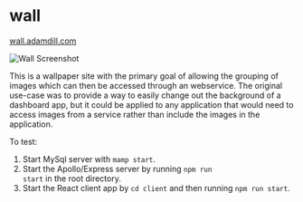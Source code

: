 # wall
[wall.adamdill.com](https://wall.adamdill.com)

![Wall Screenshot](https://adamdill.com/projects/wall/screenshot.jpg)

This is a wallpaper site with the primary goal of allowing the grouping of images which can then be accessed through an webservice. The original use-case was to provide a way to easily change out the background of a dashboard app, but it could be applied to any application that would need to access images from a service rather than include the images in the application.

To test:
1. Start MySql server with <code>mamp start</code>.
2. Start the Apollo/Express server by running <code>npm run start</code> in the root directory.
3. Start the React client app by <code>cd client</code> and then running <code>npm run start</code>.
